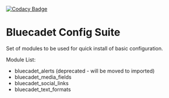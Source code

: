 [![Codacy Badge](https://api.codacy.com/project/badge/Grade/072b55b27fc845a0849b1c3e4b3d85de)](https://www.codacy.com/app/pingevt/bluecadet_config_suite?utm_source=github.com&amp;utm_medium=referral&amp;utm_content=bluecadet/bluecadet_config_suite&amp;utm_campaign=Badge_Grade)

# Bluecadet Config Suite

Set of modules to be used for quick install of basic configuration.

Module List:

*  bluecadet_alerts (deprecated - will be moved to imported)
*  bluecadet_media_fields
*  bluecadet_social_links
*  bluecadet_text_formats
